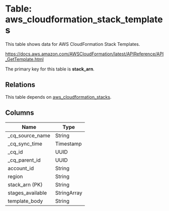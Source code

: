 # Table: aws_cloudformation_stack_templates

This table shows data for AWS CloudFormation Stack Templates.

https://docs.aws.amazon.com/AWSCloudFormation/latest/APIReference/API_GetTemplate.html

The primary key for this table is **stack_arn**.

## Relations

This table depends on [aws_cloudformation_stacks](aws_cloudformation_stacks).

## Columns

| Name          | Type          |
| ------------- | ------------- |
|_cq_source_name|String|
|_cq_sync_time|Timestamp|
|_cq_id|UUID|
|_cq_parent_id|UUID|
|account_id|String|
|region|String|
|stack_arn (PK)|String|
|stages_available|StringArray|
|template_body|String|